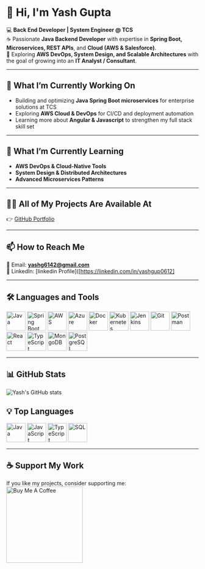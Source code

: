 # 👋 Hi, I'm Yash Gupta  

💻 **Back End  Developer | System Engineer @ TCS**  
☕ Passionate **Java Backend Developer** with expertise in **Spring Boot, Microservices, REST APIs**, and **Cloud (AWS & Salesforce)**.  
🚀 Exploring **AWS DevOps, System Design, and Scalable Architectures** with the goal of growing into an **IT Analyst / Consultant**.  

---

## 🔭 What I’m Currently Working On  
- Building and optimizing **Java Spring Boot microservices** for enterprise solutions at TCS  
- Exploring **AWS Cloud & DevOps** for CI/CD and deployment automation  
- Learning more about **Angular & Javascript** to strengthen my full stack skill set  

---

## 🌱 What I’m Currently Learning  
- **AWS DevOps & Cloud-Native Tools**  
- **System Design & Distributed Architectures**  
- **Advanced Microservices Patterns**  

---

## 👨‍💻 All of My Projects Are Available At  
👉 [GitHub Portfolio](https://github.com/Yash-Gupta-hub)  

---

## 📫 How to Reach Me  
📧 Email: **yashg6142@gmail.com**  
🔗 LinkedIn: [linkedin Profile]([https://linkedin.com/in/yashgup0612] 

---

## 🛠️ Languages and Tools  

<p align="left">
  <img src="https://cdn.jsdelivr.net/gh/devicons/devicon/icons/java/java-original.svg" alt="Java" width="50" height="50"/>
  <img src="https://cdn.jsdelivr.net/gh/devicons/devicon/icons/spring/spring-original.svg" alt="Spring Boot" width="50" height="50"/>
  <img src="https://cdn.jsdelivr.net/gh/devicons/devicon/icons/amazonwebservices/amazonwebservices-original.svg" alt="AWS" width="50" height="50"/>
  <img src="https://cdn.jsdelivr.net/gh/devicons/devicon/icons/azure/azure-original.svg" alt="Azure" width="50" height="50"/>
  <img src="https://cdn.jsdelivr.net/gh/devicons/devicon/icons/docker/docker-original.svg" alt="Docker" width="50" height="50"/>
  <img src="https://cdn.jsdelivr.net/gh/devicons/devicon/icons/kubernetes/kubernetes-plain.svg" alt="Kubernetes" width="50" height="50"/>
  <img src="https://cdn.jsdelivr.net/gh/devicons/devicon/icons/jenkins/jenkins-original.svg" alt="Jenkins" width="50" height="50"/>
  <img src="https://cdn.jsdelivr.net/gh/devicons/devicon/icons/git/git-original.svg" alt="Git" width="50" height="50"/>
  <img src="https://cdn.jsdelivr.net/gh/devicons/devicon/icons/postman/postman-original.svg" alt="Postman" width="50" height="50"/>
  <img src="https://cdn.jsdelivr.net/gh/devicons/devicon/icons/react/react-original.svg" alt="React" width="50" height="50"/>
  <img src="https://cdn.jsdelivr.net/gh/devicons/devicon/icons/typescript/typescript-original.svg" alt="TypeScript" width="50" height="50"/>
  <img src="https://cdn.jsdelivr.net/gh/devicons/devicon/icons/mongodb/mongodb-original.svg" alt="MongoDB" width="50" height="50"/>
  <img src="https://cdn.jsdelivr.net/gh/devicons/devicon/icons/postgresql/postgresql-original.svg" alt="PostgreSQL" width="50" height="50"/>
</p>

---

## 📊 GitHub Stats  

![Yash's GitHub stats](https://github-readme-stats.vercel.app/api?username=YOURUSERNAME&show_icons=true&theme=tokyonight)  

## 💡 Top Languages

<p align="left">
  <img src="https://cdn.jsdelivr.net/gh/devicons/devicon/icons/java/java-original.svg" alt="Java" width="50" height="50"/>
  <img src="https://cdn.jsdelivr.net/gh/devicons/devicon/icons/javascript/javascript-original.svg" alt="JavaScript" width="50" height="50"/>
  <img src="https://cdn.jsdelivr.net/gh/devicons/devicon/icons/typescript/typescript-original.svg" alt="TypeScript" width="50" height="50"/>
  <img src="https://cdn.jsdelivr.net/gh/devicons/devicon/icons/postgresql/postgresql-original.svg" alt="SQL" width="50" height="50"/>
</p>


---

## ☕ Support My Work  
If you like my projects, consider supporting me:  
<a href="https://www.buymeacoffee.com/YOURUSERNAME" target="_blank">
  <img src="https://cdn.buymeacoffee.com/buttons/v2/default-yellow.png" alt="Buy Me A Coffee" width="200"/>
</a>
